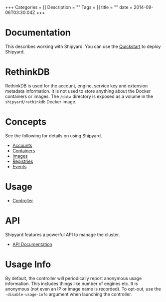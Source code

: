 +++
Categories = []
Description = ""
Tags = []
title = ""
date = 2014-09-06T03:30:04Z
+++

# Documentation
This describes working with Shipyard.  You can use the [Quickstart](/docs/quickstart) to deploy Shipyard.

# RethinkDB
RethinkDB is used for the account, engine, service key and extension metadata information.  It is not used to store anything about the Docker containers or images.  The `/data` directory is exposed as a volume in the `shipyard/rethinkdb` Docker image.

# Concepts
See the following for details on using Shipyard.

* [Accounts](/docs/accounts/)
* [Containers](/docs/containers/)
* [Images](/docs/images/)
* [Registries](/docs/registries/)
* [Events](/docs/events/)

# Usage

* [Controller](/docs/usage/controller/)

# API
Shipyard features a powerful API to manage the cluster.

* [API Documentation](/docs/api/)

# Usage Info
By default, the controller will periodically report anonymous usage information.  This includes things like number of engines etc.  It is anonymous (not even an IP or image name is recorded).  To opt-out, use the `-disable-usage-info` argument when launching the controller.
